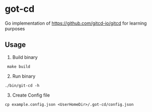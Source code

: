 # got-cd

Go implementation of https://github.com/gitcd-io/gitcd for learning purposes

## Usage
1. Build binary

```
 make build
```
2. Run binary
```
./bin/git-cd -h
```
3. Create Config file
```
cp example.config.json <UserHomeDir>/.got-cd/config.json

